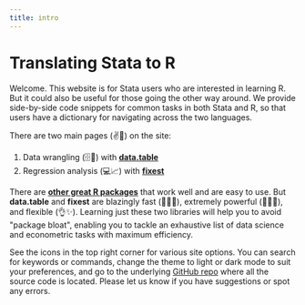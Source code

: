 ```yaml
---
title: intro
---
```


# Translating Stata to R

Welcome. This website is for Stata users who are interested in learning R. 
But it could also be useful for those going the other way around. We
provide side-by-side code snippets for common tasks in both Stata and R, so that
users have a dictionary for navigating across the two languages.

There are two main pages (✌️📄) on the site:

1. Data wrangling (🗄🧹) with [**data.table**](/data.table/)
2. Regression analysis (💻📈) with [**fixest**](/fixest/)

There are [**other great R packages**](/extras/) that work well and are easy to
use. But **data.table** and **fixest** are blazingly fast (🏃🏻💨), extremely
powerful (💪🏻😎), and flexible (👌✨). Learning just these two libraries will
help you to avoid "package bloat", enabling you to tackle an exhaustive list of
data science and econometric tasks with maximum efficiency.

See the icons in the top right corner for various site options. You can search
for keywords or commands, change the theme to light or dark mode to suit your
preferences, and go to the underlying [GitHub
repo](https://github.com/stata2r/stata2r.github.io) where all the source code is
located. Please let us know if you have suggestions or spot any errors.